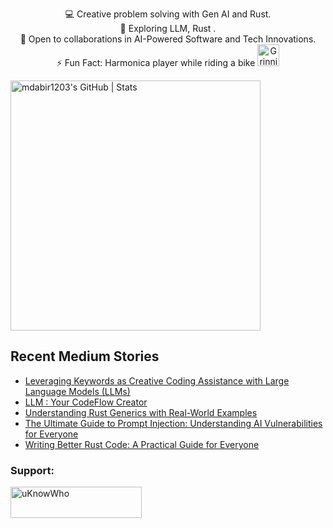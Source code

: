 

<p style="text-align: center;">

<div align="center">
💻 Creative problem solving with Gen AI and Rust.<br>
🌱 Exploring LLM, Rust .<br>
🚀 Open to collaborations in AI-Powered Software and Tech Innovations.<br>
⚡ Fun Fact: Harmonica player while riding a bike
  <img src="https://raw.githubusercontent.com/Tarikul-Islam-Anik/Animated-Fluent-Emojis/master/Emojis/Smilies/Grinning%20Cat%20with%20Smiling%20Eyes.png" alt="Grinning Cat with Smiling Eyes" width="35" height="35" />
</p>
</div>

<a align="mid-center" href="https://quira.sh?utm_source=widgets&utm_campaign=mdabir1203">
  <img src="https://stats.quira.sh/mdabir1203/github?theme=dark" alt="mdabir1203's GitHub | Stats" width="400" height="400">
</a>


## Recent Medium Stories

<!-- BLOG-POST-LIST:START -->
- [Leveraging Keywords as Creative Coding Assistance with Large Language Models &lpar;LLMs&rpar;](https://towardsdev.com/leveraging-keywords-as-creative-coding-assistance-with-large-language-models-llms-6cdb659c3246?source=rss-b62bf3bb75c7------2)
- [LLM : Your CodeFlow Creator](https://towardsdev.com/llm-your-codeflow-creator-bdd1711f36ae?source=rss-b62bf3bb75c7------2)
- [Understanding Rust Generics with Real-World Examples](https://medium.com/rustaceans/understanding-rust-generics-with-real-world-examples-40d1a607a67b?source=rss-b62bf3bb75c7------2)
- [The Ultimate Guide to Prompt Injection: Understanding AI Vulnerabilities for Everyone](https://medium.com/@md.abir1203/the-ultimate-guide-to-prompt-injection-understanding-ai-vulnerabilities-for-everyone-3135a9f1e980?source=rss-b62bf3bb75c7------2)
- [Writing Better Rust Code: A Practical Guide for Everyone](https://medium.com/@md.abir1203/writing-better-rust-code-a-practical-guide-for-everyone-2d9658eb969e?source=rss-b62bf3bb75c7------2)
<!-- BLOG-POST-LIST:END -->


**<h3 align="left">Support:</h3>**
<p><a href="https://www.buymeacoffee.com/uKnowWho"> <img align="left" src="https://cdn.buymeacoffee.com/buttons/v2/default-yellow.png" height="50" width="210" alt="uKnowWho" /></a></p><br><br>

